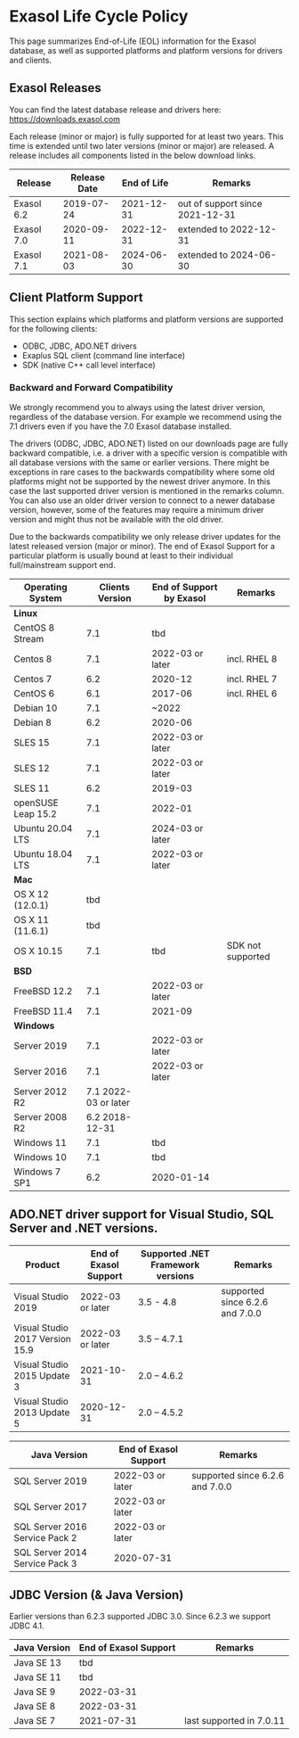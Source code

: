 
# Exasol Life Cycle Policy
This page summarizes End-of-Life (EOL) information for the Exasol database, as well as supported platforms and platform versions for drivers and clients.

## Exasol Releases
You can find the latest database release and drivers here: https://downloads.exasol.com

Each release (minor or major) is fully supported for at least two years. This time is extended until two later versions (minor or major) are released.
A release includes all components listed in the below download links.

|  Release | Release Date  | End of Life   |  Remarks  | 
|---|---|---|---|
|  Exasol 6.2 |  2019-07-24 |  2021-12-31 |  out of support since 2021-12-31 |
|  Exasol 7.0 |  2020-09-11 |  2022-12-31 |  extended to 2022-12-31|
|  Exasol 7.1 |  2021-08-03 |  2024-06-30 |  extended to 2024-06-30 |

## Client Platform Support

This section explains which platforms and platform versions are supported for the following clients:

   * ODBC, JDBC, ADO.NET drivers
   * Exaplus SQL client (command line interface)
   * SDK (native C++ call level interface)

### Backward and Forward Compatibility

We strongly recommend you to always using the latest driver version, regardless of the database version. For example we recommend using the 7.1 drivers even if you have the 7.0 Exasol database installed.

The drivers (ODBC, JDBC, ADO.NET) listed on our downloads page are fully backward compatible, i.e. a driver with a specific version is compatible with all database versions with the same or earlier versions. There might be exceptions in rare cases to the backwards compatibility where some old platforms might not be supported by the newest driver anymore. In this case the last supported driver version is mentioned in the remarks column. You can also use an older driver version to connect to a newer database version, however, some of the features may require a minimum driver version and might thus not be available with the old driver.

Due to the backwards compatibility we only release driver updates for the latest released version (major or minor).
The end of Exasol Support for a particular platform is usually bound at least to their individual full/mainstream support end.

|Operating System|	Clients Version|	End of Support by Exasol|	Remarks|
|---|---|---|---|
|**Linux**	|
|CentOS 8 Stream|7.1| tbd| |
|Centos 8|	7.1|	2022-03 or later |incl. RHEL 8|
|Centos 7|	6.2|	2020-12	|incl. RHEL 7|
|CentOS 6|	6.1|	2017-06	|incl. RHEL 6|
|Debian 10|	7.1|	~2022|	|
|Debian 8|	6.2|	2020-06||	
|SLES 15|	7.1|	2022-03 or later||	
|SLES 12|	7.1|	2022-03 or later||	
|SLES 11|	6.2|	2019-03||	
|openSUSE Leap 15.2|	7.1|	2022-01	||
|Ubuntu 20.04 LTS| 7.1|2024-03 or later||
|Ubuntu 18.04 LTS|	7.1|	2022-03 or later||
|**Mac**|	
|OS X 12 (12.0.1)| tbd||
|OS X 11 (11.6.1)| tbd||
|OS X 10.15|	7.1|	tbd|	SDK not supported|
|**BSD**|	
|FreeBSD 12.2|	7.1|	2022-03 or later||
|FreeBSD 11.4|	7.1|	2021-09	||
|**Windows**|	
|Server 2019|	7.1|	2022-03 or later||
|Server 2016|	7.1|	2022-03 or later||	
|Server 2012 R2|	7.1	2022-03 or later||	
|Server 2008 R2|	6.2	2018-12-31||	
|Windows 11|	7.1|	tbd||	
|Windows 10|	7.1|	tbd||	
|Windows 7 SP1|	6.2|	2020-01-14||	

## ADO.NET driver support for Visual Studio, SQL Server and .NET versions.
|Product	|End of Exasol Support|	Supported .NET Framework versions|	Remarks|
|---|---|---|---|
|Visual Studio 2019|	2022-03 or later|	3.5 - 4.8|	supported since 6.2.6 and 7.0.0|
|Visual Studio 2017 Version 15.9|	2022-03 or later|	3.5 – 4.7.1||	
|Visual Studio 2015 Update 3|	2021-10-31|	2.0 – 4.6.2||	
|Visual Studio 2013 Update 5|	2020-12-31|	2.0 – 4.5.2||	

|Java Version|	End of Exasol Support|	Remarks|
|---|---|---|
|SQL Server 2019|	2022-03 or later|	supported since 6.2.6 and 7.0.0|
|SQL Server 2017|	2022-03 or later|	|
|SQL Server 2016 Service Pack 2|	2022-03 or later|	
|SQL Server 2014 Service Pack 3|	2020-07-31|	

## JDBC Version (& Java Version)
Earlier versions than 6.2.3 supported JDBC 3.0. Since 6.2.3 we support JDBC 4.1.

|Java Version|	End of Exasol Support|	Remarks|
|---|---|---|
|Java SE 13|	tbd	||	
|Java SE 11|	tbd	||
|Java SE 9|	2022-03-31|	|
|Java SE 8|	2022-03-31|	|
|Java SE 7|	2021-07-31|	last supported in 7.0.11|

